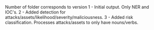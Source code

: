 Number of folder corresponds to version
1 - Initial output. Only NER and IOC's. 
2 - Added detection for attacks/assets/likelihood/severity/maliciousness. 
3 - Added risk classification. Processes attacks/assets to only have nouns/verbs. 